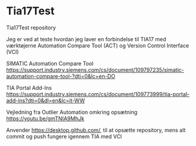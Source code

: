 # Tia17Test
Tia17Test repository

Jeg er ved at teste hvordan jeg laver en forbindelse til TIA17 med værktøjerne Automation Compare Tool (ACT) og Version Control Interface (VCI)

SIMATIC Automation Compare Tool
https://support.industry.siemens.com/cs/document/109797235/simatic-automation-compare-tool-?dti=0&lc=en-DO

TIA Portal Add-Ins
https://support.industry.siemens.com/cs/document/109773999/tia-portal-add-ins?dti=0&dl=en&lc=it-WW

Vejledning fra Outlier Automation omkring opsætning
https://youtu.be/gmTNIA9MhJk

Anvender https://desktop.github.com/, til at opsætte repository, mens alt commit og push fungere igennem TIA med VCI
